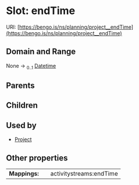 
# Slot: endTime




URI: [https://bengo.is/ns/planning/project__endTime](https://bengo.is/ns/planning/project__endTime)


## Domain and Range

None &#8594;  <sub>0..1</sub> [Datetime](types/Datetime.md)

## Parents


## Children


## Used by

 * [Project](Project.md)

## Other properties

|  |  |  |
| --- | --- | --- |
| **Mappings:** | | activitystreams:endTime |


